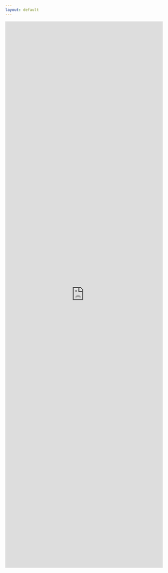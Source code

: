 ```yaml
---
layout: default
---
```


<iframe class="embed-responsive-item" src="https://docs.google.com/forms/d/e/1FAIpQLScHC_NP0ExH9AOk5bA5Hhq4BSOO45PqoByNNSbYw2QN2xkuEA/viewform?embedded=true" width="100%" height="1750px" frameborder="0" marginheight="0" marginwidth="0">Loading...</iframe>
